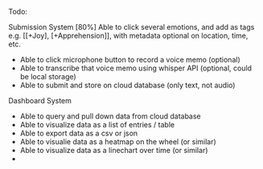 Todo:

Submission System
[80%] Able to click several emotions, and add as tags e.g. [[+Joy], [+Apprehension]], with metadata optional on location, time, etc.
- Able to click microphone button to record a voice memo (optional)
- Able to transcribe that voice memo using whisper API (optional, could be local storage)
- Able to submit and store on cloud database (only text, not audio)

Dashboard System
- Able to query and pull down data from cloud database
- Able to visualize data as a list of entries / table
- Able to export data as a csv or json 
- Able to visualie data as a heatmap on the wheel (or similar)
- Able to visualize data as a linechart over time (or similar)
- 